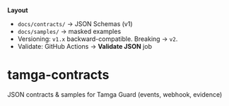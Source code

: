 **Layout**
- `docs/contracts/`  → JSON Schemas (v1)
- `docs/samples/`    → masked examples
- Versioning: `v1.x` backward-compatible. Breaking → `v2`.
- Validate: GitHub Actions → **Validate JSON** job
# tamga-contracts
JSON contracts &amp; samples for Tamga Guard (events, webhook, evidence)
